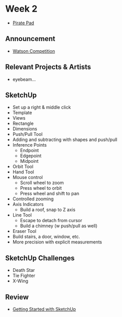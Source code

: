 # Week 2

+ [Pirate Pad](http://piratepad.net/8obaXxyr72)

## Announcement

+ [Watson Competition](https://blogs.baruch.cuny.edu/ibmwatson/)

## Relevant Projects & Artists
+ eyebeam...

## SketchUp

+ Set up a right & middle click
+ Template
+ Views
+ Rectangle
+ Dimensions
+ Push/Pull Tool
+ Adding and subtracting with shapes and push/pull
+ Inference Points
	+ Endpoint
	+ Edgepoint
	+ Midpoint
+ Orbit Tool
+ Hand Tool
+ Mouse control
	+ Scroll wheel to zoom
	+ Press wheel to orbit
	+ Press wheel and shift to pan
+ Controlled zooming 
+ Axis Indicators
	+ Build a roof, snap to Z axis
+ Line Tool
	+ Escape to detach from cursor
	+ Build a chimney (w push/pull as well)
+ Eraser Tool
+ Build stairs, a door, window, etc.
+ More precision with explicit measurements

## SketchUp Challenges
+ Death Star
+ Tie Fighter
+ X-Wing

## Review

+ [Getting Started with SketchUp](https://www.sketchup.com/learn/videos/826)